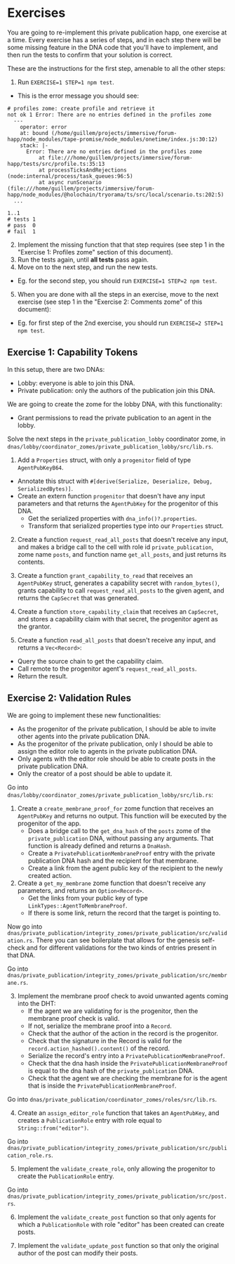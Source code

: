 # Exercises

You are going to re-implement this private publication happ, one exercise at a time. Every exercise has a series of steps, and in each step there will be some missing feature in the DNA code that you'll have to implement, and then run the tests to confirm that your solution is correct.

These are the instructions for the first step, amenable to all the other steps:

1. Run `EXERCISE=1 STEP=1 npm test`.

- This is the error message you should see:

```
# profiles zome: create profile and retrieve it
not ok 1 Error: There are no entries defined in the profiles zome
  ---
    operator: error
    at: bound (/home/guillem/projects/immersive/forum-happ/node_modules/tape-promise/node_modules/onetime/index.js:30:12)
    stack: |-
      Error: There are no entries defined in the profiles zome
          at file:///home/guillem/projects/immersive/forum-happ/tests/src/profile.ts:35:13
          at processTicksAndRejections (node:internal/process/task_queues:96:5)
          at async runScenario (file:///home/guillem/projects/immersive/forum-happ/node_modules/@holochain/tryorama/ts/src/local/scenario.ts:202:5)
  ...

1..1
# tests 1
# pass  0
# fail  1
```

2. Implement the missing function that that step requires (see step 1 in the "Exercise 1: Profiles zome" section of this document).
3. Run the tests again, until **all tests** pass again.
4. Move on to the next step, and run the new tests.

- Eg. for the second step, you should run `EXERCISE=1 STEP=2 npm test`.

5. When you are done with all the steps in an exercise, move to the next exercise (see step 1 in the "Exercise 2: Comments zome" of this document):

- Eg. for first step of the 2nd exercise, you should run `EXERCISE=2 STEP=1 npm test`.

## Exercise 1: Capability Tokens

In this setup, there are two DNAs:

- Lobby: everyone is able to join this DNA.
- Private publication: only the authors of the publication join this DNA.

We are going to create the zome for the lobby DNA, with this functionality:

- Grant permissions to read the private publication to an agent in the lobby.

Solve the next steps in the `private_publication_lobby` coordinator zome, in `dnas/lobby/coordinator_zomes/private_publication_lobby/src/lib.rs`.

1. Add a `Properties` struct, with only a `progenitor` field of type `AgentPubKeyB64`.

- Annotate this struct with `#[derive(Serialize, Deserialize, Debug, SerializedBytes)]`.
- Create an extern function `progenitor` that doesn't have any input parameters and that returns the `AgentPubKey` for the progenitor of this DNA.
  - Get the serialized properties with `dna_info()?.properties`.
  - Transform that serialized properties type into our `Properties` struct.

2. Create a function `request_read_all_posts` that doesn't receive any input, and makes a bridge call to the cell with role id `private_publication`, zome name `posts`, and function name `get_all_posts`, and just returns its contents.

3. Create a function `grant_capability_to_read` that receives an `AgentPubKey` struct, generates a capability secret with `random_bytes()`, grants capability to call `request_read_all_posts` to the given agent, and returns the `CapSecret` that was generated.

4. Create a function `store_capability_claim` that receives an `CapSecret`, and stores a capability claim with that secret, the progenitor agent as the grantor.


5. Create a function `read_all_posts` that doesn't receive any input, and returns a `Vec<Record>`:

- Query the source chain to get the capability claim.
- Call remote to the progenitor agent's `request_read_all_posts`.
- Return the result.


## Exercise 2: Validation Rules

We are going to implement these new functionalities:

- As the progenitor of the private publication, I should be able to invite other agents into the private publication DNA.
- As the progenitor of the private publication, only I should be able to assign the editor role to agents in the private publication DNA.
- Only agents with the editor role should be able to create posts in the private publication DNA.
- Only the creator of a post should be able to update it.

Go into `dnas/lobby/coordinator_zomes/private_publication_lobby/src/lib.rs`:

1. Create a  `create_membrane_proof_for` zome function that receives an `AgentPubKey` and returns no output. This function will be executed by the progenitor of the app.
   - Does a bridge call to the `get_dna_hash` of the `posts` zome of the `private_publication` DNA, without passing any arguments. That function is already defined and returns a `DnaHash`.
   - Create a `PrivatePublicationMembraneProof` entry with the private publication DNA hash and the recipient for that membrane. 
   - Create a link from the agent public key of the recipient to the newly created action.
2. Create a `get_my_membrane` zome function that doesn't receive any parameters, and returns an `Option<Record>`.
   - Get the links from your public key of type `LinkTypes::AgentToMembraneProof`.
   - If there is some link, return the record that the target is pointing to.

Now go into `dnas/private_publication/integrity_zomes/private_publication/src/validation.rs`. There you can see boilerplate that allows for the genesis self-check and for different validations for the two kinds of entries present in that DNA.

Go into `dnas/private_publication/integrity_zomes/private_publication/src/membrane.rs`. 

3. Implement the membrane proof check to avoid unwanted agents coming into the DHT:
    - If the agent we are validating for is the progenitor, then the membrane proof check is valid.
    - If not, serialize the membrane proof into a `Record`.
    - Check that the author of the action in the record is the progenitor.
    - Check that the signature in the Record is valid for the `record.action_hashed().content()` of the record.
    - Serialize the record's entry into a `PrivatePublicationMembraneProof`.
    - Check that the dna hash inside the `PrivatePublicationMembraneProof` is equal to the dna hash of the `private_publication` DNA.
    - Check that the agent we are checking the membrane for is the agent that is inside the `PrivatePublicationMembraneProof`.

Go into `dnas/private_publication/coordinator_zomes/roles/src/lib.rs`. 

4. Create an `assign_editor_role` function that takes an `AgentPubKey`, and creates a `PublicationRole` entry with role equal to `String::from("editor")`.

Go into `dnas/private_publication/integrity_zomes/private_publication/src/publication_role.rs`. 

5. Implement the `validate_create_role`, only allowing the progenitor to create the `PublicationRole` entry.

Go into `dnas/private_publication/integrity_zomes/private_publication/src/post.rs`. 

6. Implement the `validate_create_post` function so that only agents for which a `PublicationRole` with role "editor" has been created can create posts.

7. Implement the `validate_update_post` function so that only the original author of the post can modify their posts.

